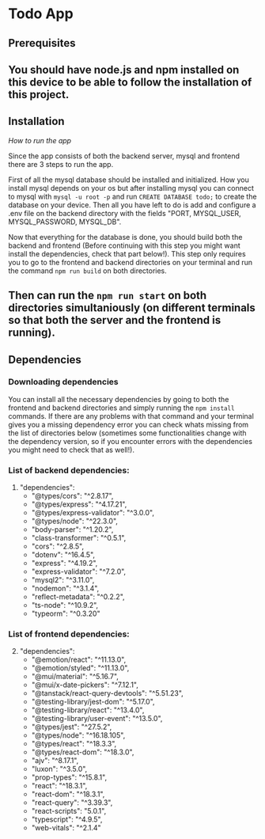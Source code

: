 # Todo App

## Prerequisites
 You should have node.js and npm installed on this device to be able to follow the installation of this project.
---
## Installation
_How to run the app_

Since the app consists of both the backend server, mysql and frontend there are 3 steps to run the app. 

 First of all the mysql database should be installed and initialized. How you install mysql depends on your os but after installing mysql you can connect to mysql with `mysql -u root -p` and run `CREATE DATABASE todo;` to create the database on your device. Then all you have left to do is add and configure a .env file on the backend directory with the fields "PORT, MYSQL_USER, MYSQL_PASSWORD, MYSQL_DB". 

 Now that everything for the database is done, you should build both the backend and frontend (Before continuing with this step you might want install the dependencies, check that part below!). This step only requires you to go to the frontend and backend directories on your terminal and run the command `npm run build` on both directories. 

 Then can run the `npm run start` on both directories simultaniously (on different terminals so that both the server and the frontend is running).
---
## Dependencies
### Downloading dependencies
 You can install all the necessary dependencies by going to both the frontend and backend directories and simply running the `npm install` commands. If there are any problems with that command and your terminal gives you a missing dependency error you can check whats missing from the list of directories below (sometimes some functionalities change with the dependency version, so if you encounter errors with the dependencies you might need to check that as well!).

### List of backend dependencies:
1. "dependencies":
    - "@types/cors": "^2.8.17",
    - "@types/express": "^4.17.21",
    - "@types/express-validator": "^3.0.0",
    - "@types/node": "^22.3.0",
    - "body-parser": "^1.20.2",
    - "class-transformer": "^0.5.1",
    - "cors": "^2.8.5",
    - "dotenv": "^16.4.5",
    - "express": "^4.19.2",
    - "express-validator": "^7.2.0",
    - "mysql2": "^3.11.0",
    - "nodemon": "^3.1.4",
    - "reflect-metadata": "^0.2.2",
    - "ts-node": "^10.9.2",
    - "typeorm": "^0.3.20"

### List of frontend dependencies:
2. "dependencies": 
    - "@emotion/react": "^11.13.0",
    - "@emotion/styled": "^11.13.0",
    - "@mui/material": "^5.16.7",
    - "@mui/x-date-pickers": "^7.12.1",
    - "@tanstack/react-query-devtools": "^5.51.23",
    - "@testing-library/jest-dom": "^5.17.0",
    - "@testing-library/react": "^13.4.0",
    - "@testing-library/user-event": "^13.5.0",
    - "@types/jest": "^27.5.2",
    - "@types/node": "^16.18.105",
    - "@types/react": "^18.3.3",
    - "@types/react-dom": "^18.3.0",
    - "ajv": "^8.17.1",
    - "luxon": "^3.5.0",
    - "prop-types": "^15.8.1",
    - "react": "^18.3.1",
    - "react-dom": "^18.3.1",
    - "react-query": "^3.39.3",
    - "react-scripts": "5.0.1",
    - "typescript": "^4.9.5",
    - "web-vitals": "^2.1.4"